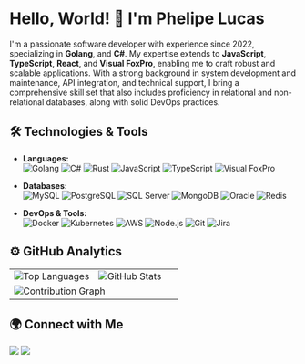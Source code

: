 # Hello, World! 👋 I'm Phelipe Lucas

I'm a passionate software developer with experience since 2022, specializing in **Golang**, and **C#**. My expertise extends to **JavaScript**, **TypeScript**, **React**, and **Visual FoxPro**, enabling me to craft robust and scalable applications. With a strong background in system development and maintenance, API integration, and technical support, I bring a comprehensive skill set that also includes proficiency in relational and non-relational databases, along with solid DevOps practices.

## 🛠️ Technologies & Tools

* **Languages:**  
  ![Golang](https://img.shields.io/badge/-Golang-05122A?style=flat&color=00ADD8) ![C#](https://img.shields.io/badge/-C%23-05122A?style=flat&color=239120) ![Rust](https://img.shields.io/badge/-Rust-05122A?style=flat&color=DEA584) ![JavaScript](https://img.shields.io/badge/-Javascript-05122A?style=flat&color=F7DF1E) ![TypeScript](https://img.shields.io/badge/-Typescript-05122A?style=flat&color=3178C6) ![Visual FoxPro](https://img.shields.io/badge/-FoxPro-05122A?style=flat&color=3F4A8A)

* **Databases:**  
  ![MySQL](https://img.shields.io/badge/-MySQL-05122A?style=flat&color=4479A1) ![PostgreSQL](https://img.shields.io/badge/-Postgres-05122A?style=flat&color=4169E1) ![SQL Server](https://img.shields.io/badge/-SQL%20Server-05122A?style=flat&color=CC2927) ![MongoDB](https://img.shields.io/badge/-MongoDB-05122A?style=flat&color=47A248) ![Oracle](https://img.shields.io/badge/-Oracle-05122A?style=flat&color=F80000) ![Redis](https://img.shields.io/badge/-Redis-05122A?style=flat&color=DC382D)

* **DevOps & Tools:**  
  ![Docker](https://img.shields.io/badge/-Docker-05122A?style=flat&color=2496ED) ![Kubernetes](https://img.shields.io/badge/-Kubernetes-05122A?style=flat&color=326CE5) ![AWS](https://img.shields.io/badge/-AWS-05122A?style=flat&color=FF9900) ![Node.js](https://img.shields.io/badge/-Node.js-05122A?style=flat&color=339933) ![Git](https://img.shields.io/badge/-Git-05122A?style=flat&color=F05032) ![Jira](https://img.shields.io/badge/-Jira-05122A?style=flat&color=0052CC)

## ⚙️ GitHub Analytics

<table>
  <tr>
    <td width="50%">
      <img src="https://github-readme-stats.vercel.app/api/top-langs/?username=phlucasfr&layout=compact&count_private=true&hide=html,css&theme=transparent" alt="Top Languages"/>
    </td>
    <td width="50%">
      <img src="https://github-readme-stats.vercel.app/api?username=phlucasfr&count_private=true&show_icons=true&theme=transparent" alt="GitHub Stats"/>
    </td>
  </tr>
  <tr>
    <td colspan="2">
      <img src="https://github-readme-activity-graph.vercel.app/graph?username=phlucasfr&theme=github-dark&hide_border=true" alt="Contribution Graph"/>
    </td>
  </tr>
</table>

## 🌍 Connect with Me

<a href="https://linkedin.com/in/phlucasfr"><img src="https://img.shields.io/badge/-LinkedIn-0077B5?style=for-the-badge&logo=Linkedin&logoColor=white"/></a>
<a href="mailto:phlucasfr@gmail.com"><img src="https://img.shields.io/badge/-Email-D14836?style=for-the-badge&logo=Gmail&logoColor=white"/></a>
